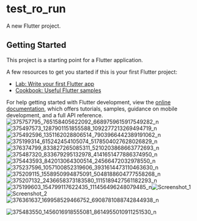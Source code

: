 # test_ro_run

A new Flutter project.

## Getting Started

This project is a starting point for a Flutter application.

A few resources to get you started if this is your first Flutter project:

- [Lab: Write your first Flutter app](https://docs.flutter.dev/get-started/codelab)
- [Cookbook: Useful Flutter samples](https://docs.flutter.dev/cookbook)

For help getting started with Flutter development, view the
[online documentation](https://docs.flutter.dev/), which offers tutorials,
samples, guidance on mobile development, and a full API reference.
![375757795_765158405622092_6689759615917549282_n](https://github.com/yacoobassi/Quran/assets/103058000/100d4167-9c3e-48ae-8799-1fc6fa818149)
![375497573_1287901151855588_1092277213269494719_n](https://github.com/yacoobassi/Quran/assets/103058000/186af83b-3c59-4629-9131-4d450a600bc4)
![375492596_1351162028806514_7903966442389191062_n](https://github.com/yacoobassi/Quran/assets/103058000/7ec57cf5-f74a-45ed-b779-1db964d5760b)
![375199314_615242454105074_5178504027628026829_n](https://github.com/yacoobassi/Quran/assets/103058000/18bf4666-8a2b-449b-8602-de4f18f01e58)
![376374799_833827265085311_5210203868663772693_n](https://github.com/yacoobassi/Quran/assets/103058000/0cb162a8-a099-48ca-9d93-14786894f1e3)
![375487320_833679295132978_4141651477886374950_n](https://github.com/yacoobassi/Quran/assets/103058000/d7c0987a-4cdc-4fe8-8ea9-5bc50499577e)
![375443593_842013064300514_24566472032978550_n](https://github.com/yacoobassi/Quran/assets/103058000/b3d538dd-b2ac-4388-9109-14cd139f061b)
![375237596_1057100852319606_3931614473110463630_n](https://github.com/yacoobassi/Quran/assets/103058000/c5764a93-7a34-41bb-90d9-0844ec2351c3)
![375209115_1558950994875091_5048188604777558268_n](https://github.com/yacoobassi/Quran/assets/103058000/6960441d-a99d-4cff-8e39-06445b7d9a96)
![375207132_2436658373183580_1115189427561182293_n](https://github.com/yacoobassi/Quran/assets/103058000/20fb1d68-1077-4042-a2aa-c193b06b9d83)
![375199603_154799117622435_111456496248079485_n](https://github.com/yacoobassi/Quran/assets/103058000/438932ce-f7f0-4812-bf1c-55a45b4d31a7)![Screenshot_1](https://github.com/yacoobassi/Quran/assets/103058000/3f733bfa-8356-4e5f-b6b0-447a2d256cc5)
![Screenshot_2](https://github.com/yacoobassi/Quran/assets/103058000/e23e8ea0-4bcf-4ca2-9a6a-e9141cafd614)
![376361637_169958529466752_6908781088742844938_n](https://github.com/yacoobassi/Quran/assets/103058000/fbd3715d-2e2f-4f78-9814-551afbfc3cdb)

![375483550_1456016918555081_8614955010911251530_n](https://github.com/yacoobassi/Quran/assets/103058000/a5b533e0-cc75-4441-89bc-4205c6d9f4f0)
